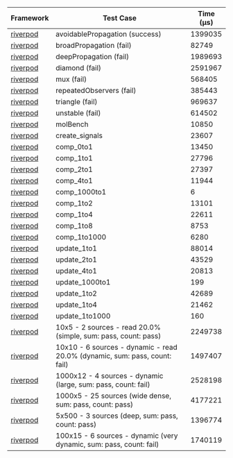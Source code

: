 | Framework | Test Case | Time (μs) |
| --- | --- | --- |
| [riverpod](https://github.com/rrousselGit/riverpod) | avoidablePropagation (success) | 1399035 |
| [riverpod](https://github.com/rrousselGit/riverpod) | broadPropagation (fail) | 82749 |
| [riverpod](https://github.com/rrousselGit/riverpod) | deepPropagation (fail) | 1989693 |
| [riverpod](https://github.com/rrousselGit/riverpod) | diamond (fail) | 2591967 |
| [riverpod](https://github.com/rrousselGit/riverpod) | mux (fail) | 568405 |
| [riverpod](https://github.com/rrousselGit/riverpod) | repeatedObservers (fail) | 385443 |
| [riverpod](https://github.com/rrousselGit/riverpod) | triangle (fail) | 969637 |
| [riverpod](https://github.com/rrousselGit/riverpod) | unstable (fail) | 614502 |
| [riverpod](https://github.com/rrousselGit/riverpod) | molBench | 10850 |
| [riverpod](https://github.com/rrousselGit/riverpod) | create_signals | 23607 |
| [riverpod](https://github.com/rrousselGit/riverpod) | comp_0to1 | 13450 |
| [riverpod](https://github.com/rrousselGit/riverpod) | comp_1to1 | 27796 |
| [riverpod](https://github.com/rrousselGit/riverpod) | comp_2to1 | 27397 |
| [riverpod](https://github.com/rrousselGit/riverpod) | comp_4to1 | 11944 |
| [riverpod](https://github.com/rrousselGit/riverpod) | comp_1000to1 | 6 |
| [riverpod](https://github.com/rrousselGit/riverpod) | comp_1to2 | 13101 |
| [riverpod](https://github.com/rrousselGit/riverpod) | comp_1to4 | 22611 |
| [riverpod](https://github.com/rrousselGit/riverpod) | comp_1to8 | 8753 |
| [riverpod](https://github.com/rrousselGit/riverpod) | comp_1to1000 | 6280 |
| [riverpod](https://github.com/rrousselGit/riverpod) | update_1to1 | 88014 |
| [riverpod](https://github.com/rrousselGit/riverpod) | update_2to1 | 43529 |
| [riverpod](https://github.com/rrousselGit/riverpod) | update_4to1 | 20813 |
| [riverpod](https://github.com/rrousselGit/riverpod) | update_1000to1 | 199 |
| [riverpod](https://github.com/rrousselGit/riverpod) | update_1to2 | 42689 |
| [riverpod](https://github.com/rrousselGit/riverpod) | update_1to4 | 21462 |
| [riverpod](https://github.com/rrousselGit/riverpod) | update_1to1000 | 160 |
| [riverpod](https://github.com/rrousselGit/riverpod) | 10x5 - 2 sources - read 20.0% (simple, sum: pass, count: pass) | 2249738 |
| [riverpod](https://github.com/rrousselGit/riverpod) | 10x10 - 6 sources - dynamic - read 20.0% (dynamic, sum: pass, count: fail) | 1497407 |
| [riverpod](https://github.com/rrousselGit/riverpod) | 1000x12 - 4 sources - dynamic (large, sum: pass, count: fail) | 2528198 |
| [riverpod](https://github.com/rrousselGit/riverpod) | 1000x5 - 25 sources (wide dense, sum: pass, count: pass) | 4177221 |
| [riverpod](https://github.com/rrousselGit/riverpod) | 5x500 - 3 sources (deep, sum: pass, count: pass) | 1396774 |
| [riverpod](https://github.com/rrousselGit/riverpod) | 100x15 - 6 sources - dynamic (very dynamic, sum: pass, count: fail) | 1740119 |
